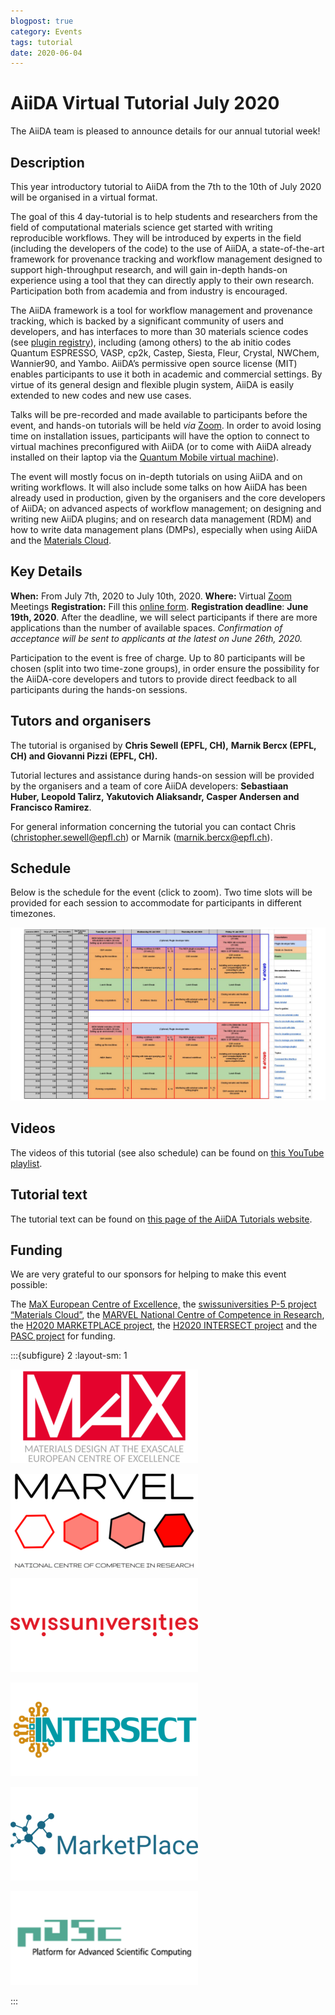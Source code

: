 ```yaml
---
blogpost: true
category: Events
tags: tutorial
date: 2020-06-04
---
```


# AiiDA Virtual Tutorial July 2020

The AiiDA team is pleased to announce details for our annual tutorial week!

## Description

This year introductory tutorial to AiiDA from the 7th to the 10th of July 2020 will be organised in a virtual format.

The goal of this 4 day-tutorial is to help students and researchers from the field of computational materials science get started with writing reproducible workflows. They will be introduced by experts in the field (including the developers of the code) to the use of AiiDA, a state-of-the-art framework for provenance tracking and workflow management designed to support high-throughput research, and will gain in-depth hands-on experience using a tool that they can directly apply to their own research. Participation both from academia and from industry is encouraged.

The AiiDA framework is a tool for workflow management and provenance tracking, which is backed by a significant community of users and developers, and has interfaces to more than 30 materials science codes (see [plugin registry](http://aiidateam.github.io/aiida-registry)), including (among others) to the ab initio codes Quantum ESPRESSO, VASP, cp2k, Castep, Siesta, Fleur, Crystal, NWChem, Wannier90, and Yambo. AiiDA’s permissive open source license (MIT) enables participants to use it both in academic and commercial settings. By virtue of its general design and flexible plugin system, AiiDA is easily extended to new codes and new use cases.

Talks will be pre-recorded and made available to participants before the event, and hands-on tutorials will be held _via_ [Zoom](https://zoom.us). In order to avoid losing time on installation issues, participants will have the option to connect to virtual machines preconfigured with AiiDA (or to come with AiiDA already installed on their laptop via the [Quantum Mobile virtual machine](https://www.materialscloud.org/work/quantum-mobile)).

The event will mostly focus on in-depth tutorials on using AiiDA and on writing workflows. It will also include some talks on how AiiDA has been already used in production, given by the organisers and the core developers of AiiDA; on advanced aspects of workflow management; on designing and writing new AiiDA plugins; and on research data management (RDM) and how to write data management plans (DMPs), especially when using AiiDA and the [Materials Cloud](https://www.materialscloud.org).

## Key Details

**When:** From July 7th, 2020 to July 10th, 2020.
**Where:** Virtual [Zoom](https://zoom.us) Meetings
**Registration:** Fill this [online form](https://forms.gle/VwagYgWceJA5Yo9w7).
**Registration deadline**: **June 19th, 2020**.
After the deadline, we will select participants if there are more applications than the number of available spaces.
_Confirmation of acceptance will be sent to applicants at the latest on June 26th, 2020._

Participation to the event is free of charge. Up to 80 participants will be chosen (split into two time-zone groups), in order ensure the possibility for the AiiDA-core developers and tutors to provide direct feedback to all participants during the hands-on sessions.

## Tutors and organisers

The tutorial is organised by **Chris Sewell (EPFL, CH),** **Marnik Bercx (EPFL, CH) and Giovanni Pizzi (EPFL, CH).**

Tutorial lectures and assistance during hands-on session will be provided by the organisers and a team of core AiiDA developers: **Sebastiaan Huber, Leopold Talirz, Yakutovich Aliaksandr, Casper Andersen and Francisco Ramirez**.

For general information concerning the tutorial you can contact Chris (christopher.sewell@epfl.ch) or Marnik (marnik.bercx@epfl.ch).

## Schedule

Below is the schedule for the event (click to zoom). Two time slots will be provided for each session to accommodate for participants in different timezones.

![schedule](../pics/2020-tutorial-schedule.jpg)

## Videos

The videos of this tutorial (see also schedule) can be found on [this YouTube playlist](https://www.youtube.com/playlist?list=PL19kfLn4sO_-e_A9lVYb_NBNcwoVvUP6V).

## Tutorial text

The tutorial text can be found on [this page of the AiiDA Tutorials website](https://aiida-tutorials.readthedocs.io/en/legacy/pages/2020_Intro_Week/index.html).

## Funding

We are very grateful to our sponsors for helping to make this event possible:

The [MaX European Centre of Excellence,](http://www.max-centre.eu/) the [swissuniversities P-5 project “Materials Cloud”](https://www.materialscloud.org/swissuniversities), the [MARVEL National Centre of Competence in Research](http://nccr-marvel.ch/), the [H2020 MARKETPLACE project](https://www.the-marketplace-project.eu/), the [H2020 INTERSECT project](http://intersect-project.eu/) and the [PASC project](https://www.pasc-ch.org/) for funding.

:::{subfigure} 2
:layout-sm: 1

![](../../pics/sponsors/max-logo-300x150.png)

![](../../pics/sponsors/marvel-logo-300x150.png)

![](../../pics/sponsors/swissuniversities-logo-300x150.png)

![](../../pics/sponsors/intersect-logo-300x150.png)

![](../../pics/sponsors/marketplace-logo-300x150.png)

![](../../pics/sponsors/pasc-logo-300x150.png)

:::
